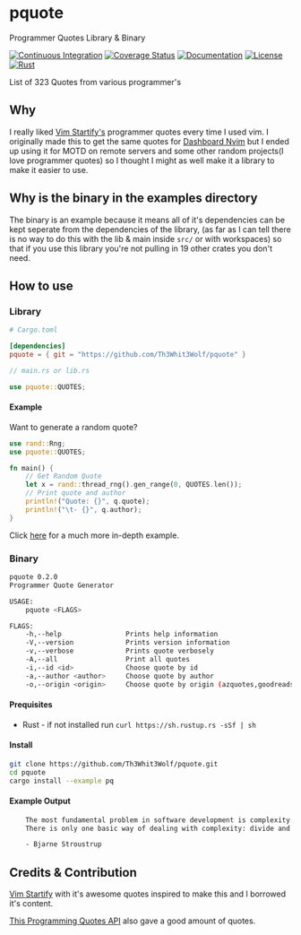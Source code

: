 # pquote

Programmer Quotes Library & Binary

[![Continuous Integration](https://github.com/Th3Whit3Wolf/pquote/workflows/Continuous%20Integration/badge.svg?branch=main)][CI]
[![Coverage Status](https://coveralls.io/repos/github/Th3Whit3Wolf/pquote/badge.svg)][Coverage]
[![Documentation](https://img.shields.io/badge/docs-main-blue.svg)][Documentation]
[![License](https://img.shields.io/badge/License-Apache%202.0-blue.svg)][License]
[![Rust](https://img.shields.io/badge/rust-v1.36+-red.svg)][Rust]

[CI]: https://github.com/Th3Whit3Wolf/pquote/actions?query=workflow%3A%22Continuous+Integration%22
[Coverage]: https://coveralls.io/github/Th3Whit3Wolf/pquote
[Documentation]: https://th3whit3wolf.github.io/pquote/pquote/
[License]: https://opensource.org/licenses/Apache-2.0
[Rust]: https://www.rust-lang.org/

List of 323 Quotes from various programmer's

## Why

I really liked [Vim Startify's](https://github.com/mhinz/vim-startify) programmer quotes every time I used vim. I originally made this to get the same quotes for [Dashboard Nvim](https://github.com/hardcoreplayers/dashboard-nvim) but I ended up using it for MOTD on remote servers and some other random projects(I love programmer quotes) so I thought I might as well make it a library to make it easier to use.

## Why is the binary in the examples directory

The binary is an example because it means all of it's dependencies can be kept seperate from the dependencies of the library, (as far as I can tell there is no way to do this with the lib & main inside `src/` or with workspaces) so that if you use this library you're not pulling in 19 other crates you don't need.

## How to use

### Library

```toml
# Cargo.toml

[dependencies]
pquote = { git = "https://github.com/Th3Whit3Wolf/pquote" }
```

```rs
// main.rs or lib.rs

use pquote::QUOTES;
```

#### Example

Want to generate a random quote?

```rs
use rand::Rng;
use pquote::QUOTES;

fn main() {
    // Get Random Quote
    let x = rand::thread_rng().gen_range(0, QUOTES.len());
    // Print quote and author
    println!("Quote: {}", q.quote);
    println!("\t- {}", q.author);
}
```

Click [here](https://github.com/Th3Whit3Wolf/pquote/blob/master/examples/pq.rs) for a much more in-depth example.

### Binary

```sh
pquote 0.2.0
Programmer Quote Generator

USAGE:
    pquote <FLAGS>

FLAGS:
    -h,--help                Prints help information
    -V,--version             Prints version information
    -v,--verbose             Prints quote verbosely
    -A,--all                 Print all quotes
    -i,--id <id>             Choose quote by id
    -a,--author <author>     Choose quote by author
    -o,--origin <origin>     Choose quote by origin (azquotes,goodreads,journaldev,vimstartify,stormconsultancy)
```

#### Prequisites

* Rust - if not installed run `curl https://sh.rustup.rs -sSf | sh`

#### Install

```sh
git clone https://github.com/Th3Whit3Wolf/pquote.git
cd pquote
cargo install --example pq
```

#### Example Output

```txt
    The most fundamental problem in software development is complexity.
    There is only one basic way of dealing with complexity: divide and conquer

    - Bjarne Stroustrup
```

## Credits & Contribution

[Vim Startify](https://github.com/mhinz/vim-startify) with it's awesome quotes inspired to make this and I borrowed it's content.

[This Programming Quotes API](http://quotes.stormconsultancy.co.uk/api) also gave a good amount of quotes.
